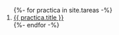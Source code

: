 
<ol>
{%- for practica in site.tareas -%}
<li> 
  <a href="{{ practica.url }}">{{ practica.title }}</a>
</li>
{%- endfor -%}
</ol>


